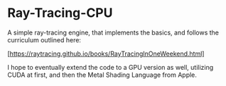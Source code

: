 # Ray-Tracing-CPU

A simple ray-tracing engine, that implements the basics, and follows the curriculum outlined here:

[https://raytracing.github.io/books/RayTracingInOneWeekend.html]

I hope to eventually extend the code to a GPU version as well, utilizing CUDA at first, and then the Metal Shading Language from Apple.